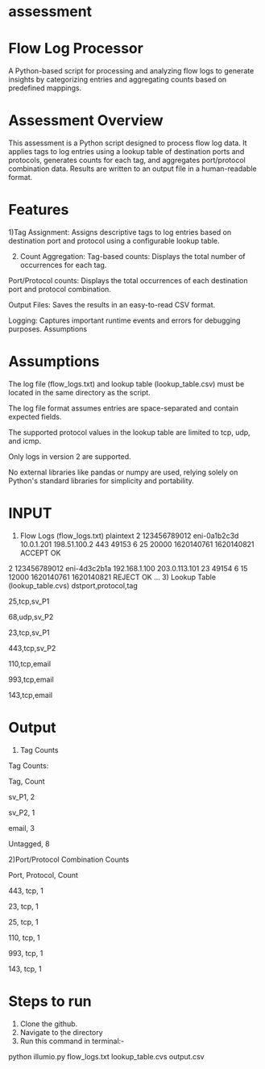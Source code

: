 # assessment

# Flow Log Processor
A Python-based script for processing and analyzing flow logs to generate insights by categorizing entries and aggregating counts based on predefined mappings.

# Assessment Overview
This assessment is a Python script designed to process flow log data. It applies tags to log entries using a lookup table of destination ports and protocols, generates counts for each tag, and aggregates port/protocol combination data. Results are written to an output file in a human-readable format.

# Features
1)Tag Assignment: Assigns descriptive tags to log entries based on destination port and protocol using a configurable lookup table.

2) Count Aggregation:
Tag-based counts: Displays the total number of occurrences for each tag.

Port/Protocol counts: Displays the total occurrences of each destination port and protocol combination.

Output Files: Saves the results in an easy-to-read CSV format.

Logging: Captures important runtime events and errors for debugging purposes.
Assumptions

# Assumptions

The log file (flow_logs.txt) and lookup table (lookup_table.csv) must be located in the same directory as the script.

The log file format assumes entries are space-separated and contain expected fields.

The supported protocol values in the lookup table are limited to tcp, udp, and icmp.

Only logs in version 2 are supported.

No external libraries like pandas or numpy are used, relying solely on Python's standard libraries for simplicity and portability.

# INPUT

1) Flow Logs (flow_logs.txt)
plaintext
2 123456789012 eni-0a1b2c3d 10.0.1.201 198.51.100.2 443 49153 6 25 20000 1620140761 1620140821 ACCEPT OK
   
2 123456789012 eni-4d3c2b1a 192.168.1.100 203.0.113.101 23 49154 6 15 12000 1620140761 1620140821 REJECT OK
...
3) Lookup Table (lookup_table.cvs)
dstport,protocol,tag

25,tcp,sv_P1

68,udp,sv_P2

23,tcp,sv_P1

443,tcp,sv_P2

110,tcp,email

993,tcp,email

143,tcp,email

# Output 
1) Tag Counts

Tag Counts:

Tag, Count

sv_P1, 2

sv_P2, 1

email, 3

Untagged, 8


2)Port/Protocol Combination Counts

Port, Protocol, Count

443, tcp, 1

23, tcp, 1

25, tcp, 1

110, tcp, 1

993, tcp, 1

143, tcp, 1

# Steps to run

1)  Clone the github.
2)  Navigate to ṭhe directory
3)  Run this command in terminal:-

python illumio.py flow_logs.txt lookup_table.cvs output.csv
